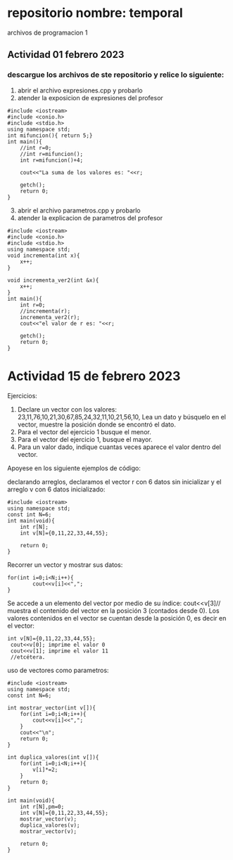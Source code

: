 # repositorio nombre: temporal
archivos de programacion 1
## Actividad 01 febrero 2023
### descargue los archivos de ste repositorio y relice lo siguiente:
1. abrir el archivo expresiones.cpp y probarlo
2. atender la exposicion de expresiones del profesor

```
#include <iostream>
#include <conio.h>
#include <stdio.h>
using namespace std;
int mifuncion(){ return 5;}
int main(){
	//int r=0;
	//int r=mifuncion();
	int r=mifuncion()+4;
	
	cout<<"La suma de los valores es: "<<r;

	getch();
	return 0;
}
```

3. abrir el archivo parametros.cpp y probarlo
4. atender la explicacion de parametros del profesor

```
#include <iostream>
#include <conio.h>
#include <stdio.h>
using namespace std;
void incrementa(int x){ 
	x++;
}

void incrementa_ver2(int &x){ 
	x++;
}
int main(){
	int r=0;
	//incrementa(r);
	incrementa_ver2(r);
	cout<<"el valor de r es: "<<r;

	getch();
	return 0;
}
```
# Actividad 15 de febrero 2023
Ejercicios:
1. Declare un vector con los valores: 23,11,76,10,21,30,67,85,24,32,11,10,21,56,10, 
Lea un dato y búsquelo en el vector, muestre la posición donde se encontró el dato.
2. Para el vector del ejercicio 1 busque el menor.
3. Para el vector del ejercicio 1, busque el mayor.
4. Para un valor dado, indique cuantas veces aparece el valor dentro del vector.

Apoyese en los siguiente ejemplos de código:

declarando arreglos, declaramos el vector r con 6 datos sin inicializar y el arreglo v con 6 datos inicializado:
```
#include <iostream>
using namespace std;
const int N=6;
int main(void){
    int r[N];
    int v[N]={0,11,22,33,44,55};
    
    return 0;
}
```

Recorrer un vector y mostrar sus datos:
```
for(int i=0;i<N;i++){
        cout<<v[i]<<",";
}

```
Se accede a un elemento del vector por medio de su índice:
cout<<v[3]// muestra el contenido del vector en la posición 3 (contados desde 0).
Los valores contenidos en el vector se cuentan desde la posición 0, es decir en el vector:
```
int v[N]={0,11,22,33,44,55};
 cout<<v[0]; imprime el valor 0
 cout<<v[1]; imprime el valor 11
 //etcétera.
```
uso de vectores como parametros:
```
#include <iostream>
using namespace std;
const int N=6;

int mostrar_vector(int v[]){
    for(int i=0;i<N;i++){
        cout<<v[i]<<",";
    }
    cout<<"\n";
    return 0;
}

int duplica_valores(int v[]){
    for(int i=0;i<N;i++){
        v[i]*=2;
    }
    return 0;
}

int main(void){
    int r[N],pm=0;
    int v[N]={0,11,22,33,44,55};
    mostrar_vector(v);
    duplica_valores(v);
    mostrar_vector(v);
    
    return 0;
}

```
